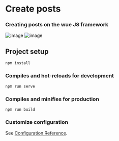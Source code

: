 # Create posts

### Creating posts on the wue JS framework


![image](https://user-images.githubusercontent.com/98453976/202885248-0a5c2136-26b0-41b1-886c-0775935e1b05.png)
![image](https://user-images.githubusercontent.com/98453976/202885253-b28c5e51-78f4-4aa9-a145-2c0ca33bfa30.png)






## Project setup
```
npm install
```

### Compiles and hot-reloads for development
```
npm run serve
```

### Compiles and minifies for production
```
npm run build
```

### Customize configuration
See [Configuration Reference](https://cli.vuejs.org/config/).
